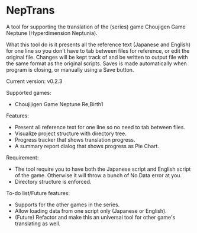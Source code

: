 # NepTrans
A tool for supporting the translation of the (series) game Choujigen Game Neptune (Hyperdimension Neptunia).

What this tool do is it presents all the reference text (Japanese and English) for one line 
so you don't have to tab between files for reference, or edit the original file.
Changes will be kept track of and be written to output file with the same format as the original scripts.
Saves is made automatically when program is closing, or manually using a Save button.

Current version: v0.2.3

Supported games:
- Choujijigen Game Neptune Re;Birth1

Features:
- Present all reference text for one line so no need to tab between files.
- Visualize project structure with directory tree.
- Progress tracker that shows translation progress.
- A summary report dialog that shows progress as Pie Chart.

Requirement:
- The tool require you to have both the Japanese script and English script of the game. Otherwise it will throw a bunch of No Data error at you.
- Directory structure is enforced.

To-do list/Future features:
- Supports for the other games in the series.
- Allow loading data from one script only (Japanese or English).
- (Future) Refactor and make this an universal tool for other game's translating as well.
